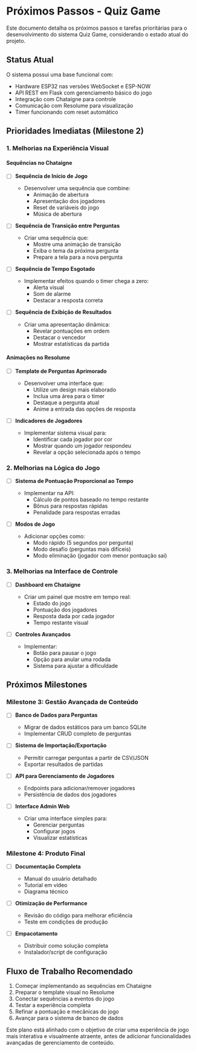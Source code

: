 # Próximos Passos - Quiz Game

Este documento detalha os próximos passos e tarefas prioritárias para o desenvolvimento do sistema Quiz Game, considerando o estado atual do projeto.

## Status Atual

O sistema possui uma base funcional com:
- Hardware ESP32 nas versões WebSocket e ESP-NOW
- API REST em Flask com gerenciamento básico do jogo
- Integração com Chataigne para controle
- Comunicação com Resolume para visualização
- Timer funcionando com reset automático

## Prioridades Imediatas (Milestone 2)

### 1. Melhorias na Experiência Visual

#### Sequências no Chataigne
- [ ] **Sequência de Início de Jogo**
  - Desenvolver uma sequência que combine:
    - Animação de abertura
    - Apresentação dos jogadores
    - Reset de variáveis do jogo
    - Música de abertura

- [ ] **Sequência de Transição entre Perguntas**
  - Criar uma sequência que:
    - Mostre uma animação de transição
    - Exiba o tema da próxima pergunta
    - Prepare a tela para a nova pergunta

- [ ] **Sequência de Tempo Esgotado**
  - Implementar efeitos quando o timer chega a zero:
    - Alerta visual
    - Som de alarme
    - Destacar a resposta correta

- [ ] **Sequência de Exibição de Resultados**
  - Criar uma apresentação dinâmica:
    - Revelar pontuações em ordem
    - Destacar o vencedor
    - Mostrar estatísticas da partida

#### Animações no Resolume
- [ ] **Template de Perguntas Aprimorado**
  - Desenvolver uma interface que:
    - Utilize um design mais elaborado
    - Inclua uma área para o timer
    - Destaque a pergunta atual
    - Anime a entrada das opções de resposta

- [ ] **Indicadores de Jogadores**
  - Implementar sistema visual para:
    - Identificar cada jogador por cor
    - Mostrar quando um jogador respondeu
    - Revelar a opção selecionada após o tempo

### 2. Melhorias na Lógica do Jogo

- [ ] **Sistema de Pontuação Proporcional ao Tempo**
  - Implementar na API:
    - Cálculo de pontos baseado no tempo restante
    - Bônus para respostas rápidas
    - Penalidade para respostas erradas

- [ ] **Modos de Jogo**
  - Adicionar opções como:
    - Modo rápido (5 segundos por pergunta)
    - Modo desafio (perguntas mais difíceis)
    - Modo eliminação (jogador com menor pontuação sai)

### 3. Melhorias na Interface de Controle

- [ ] **Dashboard em Chataigne**
  - Criar um painel que mostre em tempo real:
    - Estado do jogo
    - Pontuação dos jogadores
    - Resposta dada por cada jogador
    - Tempo restante visual

- [ ] **Controles Avançados**
  - Implementar:
    - Botão para pausar o jogo
    - Opção para anular uma rodada
    - Sistema para ajustar a dificuldade

## Próximos Milestones

### Milestone 3: Gestão Avançada de Conteúdo

- [ ] **Banco de Dados para Perguntas**
  - Migrar de dados estáticos para um banco SQLite
  - Implementar CRUD completo de perguntas

- [ ] **Sistema de Importação/Exportação**
  - Permitir carregar perguntas a partir de CSV/JSON
  - Exportar resultados de partidas

- [ ] **API para Gerenciamento de Jogadores**
  - Endpoints para adicionar/remover jogadores
  - Persistência de dados dos jogadores

- [ ] **Interface Admin Web**
  - Criar uma interface simples para:
    - Gerenciar perguntas
    - Configurar jogos
    - Visualizar estatísticas

### Milestone 4: Produto Final

- [ ] **Documentação Completa**
  - Manual do usuário detalhado
  - Tutorial em vídeo
  - Diagrama técnico

- [ ] **Otimização de Performance**
  - Revisão do código para melhorar eficiência
  - Teste em condições de produção

- [ ] **Empacotamento**
  - Distribuir como solução completa
  - Instalador/script de configuração

## Fluxo de Trabalho Recomendado

1. Começar implementando as sequências em Chataigne
2. Preparar o template visual no Resolume
3. Conectar sequências a eventos do jogo
4. Testar a experiência completa
5. Refinar a pontuação e mecânicas do jogo
6. Avançar para o sistema de banco de dados

Este plano está alinhado com o objetivo de criar uma experiência de jogo mais interativa e visualmente atraente, antes de adicionar funcionalidades avançadas de gerenciamento de conteúdo. 
